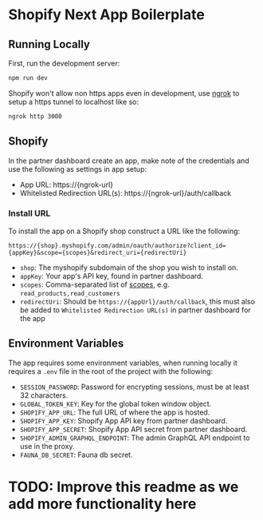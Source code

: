 # Shopify Next App Boilerplate

## Running Locally

First, run the development server:

```bash
npm run dev
```

Shopify won't allow non https apps even in development, use [ngrok](https://ngrok.com) to setup a https tunnel to localhost like so:

```bash
ngrok http 3000
```

## Shopify

In the partner dashboard create an app, make note of the credentials and use the following as settings in app setup:

* App URL: https://{ngrok-url}
* Whitelisted Redirection URL(s): https://{ngrok-url}/auth/callback

### Install URL

To install the app on a Shopify shop construct a URL like the following:

`https://{shop}.myshopify.com/admin/oauth/authorize?client_id={appKey}&scope={scopes}&redirect_uri={redirectUri}`

* `shop`: The myshopify subdomain of the shop you wish to install on.
* `appKey`: Your app's API key, found in partner dashboard.
* `scopes`: Comma-separated list of [scopes](https://shopify.dev/docs/admin-api/access-scopes), e.g. `read_products,read_customers`
* `redirectUri`: Should be `https://{appUrl}/auth/callback`, this must also be added to `Whitelisted Redirection URL(s)` in partner dashboard for the app

## Environment Variables

The app requires some environment variables, when running locally it requires a `.env` file in the root of the project with the following:

* `SESSION_PASSWORD`: Password for encrypting sessions, must be at least 32 characters.
* `GLOBAL_TOKEN_KEY`: Key for the global token window object.
* `SHOPIFY_APP_URL`: The full URL of where the app is hosted.
* `SHOPIFY_APP_KEY`: Shopify App API key from partner dashboard.
* `SHOPIFY_APP_SECRET`: Shopify App API secret from partner dashboard.
* `SHOPIFY_ADMIN_GRAPHQL_ENDPOINT`: The admin GraphQL API endpoint to use in the proxy.
* `FAUNA_DB_SECRET`: Fauna db secret.

# TODO: Improve this readme as we add more functionality here
